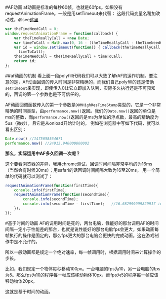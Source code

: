 #AF动画
af动画是标准的每秒60帧。也就是60fps。如果没有requestAnimationFrame。一般是用setTimeout来代替：
这段代码变量名稍加改动过，@see[这里](https://www.paulirish.com/2011/requestanimationframe-for-smart-animating/)
```javascript
var theTimeNeedCall = 0;
window.requestAnimationFrame = function(callback) {
    var theTimeReallyCall = +new Date;
    var timeToCall = Math.max(0, 16 - (theTimeReallyCall - theTimeNeedCall));
    var id = window.setTimeout(function() { callback(theTimeReallyCall + timeToCall); },
      timeToCall);
    theTimeNeedCall = theTimeReallyCall + timeToCall;
    return id;
};
```
##af动画的机制
看上面一段polyfill代码我们可以大致了解rAF的运作机制。要注意的是，AF动画回调的传入时间是非常精确的，而我们自己polyfill的还是借助`setTimeout`来实现，即使传入0让它立即加入队列，实际多久执行还是不可预知的，回调的第一个参数也是不可信任的。

AF动画回调函数传入的第一个参数是`DOMHighResTimeStamp`类型的，它是一个非常精确的时间类型，由`performance.now()`返回。我们的`Date.now()`返回的单位是ms的整数，而`performance.now()`返回的是ms为单位的浮点数，最高的精确度为5us（微妙），且它是从onload开始计时的。
例如在浏览器中写如下代码，就可以看出区别：
```javascript
Date.now() //1475658564671
performance.now() //24913.940000000002
```
**那么，实际运用中AF多久回调一次呢？**

这个要看浏览器的差异，我用chrome测试，回调时间间隔非常平均的为16ms（当然会有时候30ms）；用safari的话回调时间间隔大致为16至20ms。
用一个简单的代码就可以测试了：
```javascript
requestAnimationFrame(function(firstTime){
    console.info(firstTime);
    requestAnimationFrame(function(secondTime){
        console.info(secondTime);
        console.info(secondTime - firstTime);   //16.682999999829917 in chrome mac
    });
});
```

#基于时间的动画
AF的调用时间是死的，两台电脑，性能好的那台调用AF的时间间隔一定小于性能差的那台，也就是说性能好的那台电脑fps会更大。如果动画每帧执行的操作是固定的，那么fps更大的那台电脑会更快的完成动画。这在游戏制作中是不允许的。

所以一般动画都是规定一个绝对速率，每一帧调用时，根据调用时间来计算操作的步长。

比如，我们规定一个物体每秒移动100px。一台电脑的fps为10，另一台电脑的fps为5。那么fps为10的程序每一帧应该移动物体10px，而fps为5的程序每一帧应该移动物体20px。

这就是基于时间的动画。
